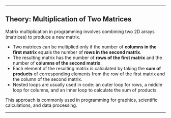  
---

## Theory: Multiplication of Two Matrices  

Matrix multiplication in programming involves combining two 2D arrays (matrices) to produce a new matrix.

* Two matrices can be multiplied only if the number of **columns in the first matrix** equals the number of **rows in the second matrix**.
* The resulting matrix has the number of **rows of the first matrix** and the number of **columns of the second matrix**.
* Each element of the resulting matrix is calculated by taking the **sum of products** of corresponding elements from the row of the first matrix and the column of the second matrix.
* Nested loops are usually used in code: an outer loop for rows, a middle loop for columns, and an inner loop to calculate the sum of products.

This approach is commonly used in programming for graphics, scientific calculations, and data processing.

---

 
